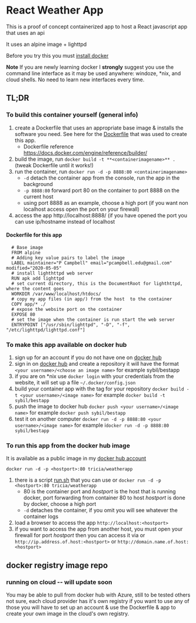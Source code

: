 #  React Weather App 
This is a proof of concept containerized app to host a React javascript app that uses an api

It uses an alpine image + lighttpd

Before you try this you must [install docker](https://docs.docker.com/install/)

**__Note__** If you are newly learning docker I __strongly__ suggest you use the command line interface as it may be used anywhere: windoze, *nix, and cloud shells.  No need to learn new interfaces every time.

## TL;DR
### To build this container yourself  (general info)
1.  create a Dockerfile that uses an appropriate base image & installs the software you need.  See here for the [Dockerfile](Dockerfile) that was used to create this app.
    * Dockerfile reference https://docs.docker.com/engine/reference/builder/
3.  build the image, run `docker build -t **<containerimagename>** .` (tweak Dockerfile until it works!)
4.  run the container, run `docker run -d -p 8888:80 <containerimagename>` 
    * `-d` detach the container app from the console, run the app in the background
    * `-p 8888:80` forward port 80 on the container to port 8888 on the current host
    * using port 8888 as an example, choose a high port (if you want non localhost access open the port on your firewall)
4. access the app http://localhost:8888/  (if you have opened the port you can use ip/hostname instead of localhost
#### Dockerfile for this app

      # Base image
      FROM alpine
      # Adding key value pairs to label the image
      LABEL maintainer="P Campbell" email="pcampbell.edu@gmail.com" modified="2020-05-05"
      # install lighthttpd web server 
      RUN apk add lighttpd
      # set current directory, this is the DocumentRoot for lighthttpd, where the content goes
      WORKDIR /var/www/localhost/htdocs/
      # copy my app files (in app/) from the host  to the container
      COPY app/* ./
      # expose the website port on the container
      EXPOSE 80
      # set the image when the container is run start the web server  
      ENTRYPOINT ["/usr/sbin/lighttpd", "-D", "-f", "/etc/lighttpd/lighttpd.conf"]
   
### To make this app available on docker hub
1. sign up for an account if you do not have one on [docker hub](https://hub.docker.com) 
2. sign in on [docker hub](https://hub.docker.com) 
 and create a repository it will have the format `<your username>/<choose an image name>` 
  for example sybil/bestapp
3. if you are on *nix use `docker login` with your credentials from the website, it will set up a file `~/.docker/config.json`
3. build your container app with the tag for your repository `docker build -t <your username>/<image name>` for example `docker build -t sybil/bestapp`
4. push the image to docker hub `docker push <your username>/<image name>` for example `docker push sybil/bestapp`
5. test it on another computer  `docker run -d -p 8888:80 <your username>/<image name>` for example i`docker run -d -p 8888:80 sybil/bestapp`

### To run this app from the docker hub image
It is available as a public image in my [docker hub account](https://hub.docker.com/repository/docker/tricia/weatherapp)

`docker run -d -p <hostport>:80 tricia/weatherapp` 

1. there is a script [run.sh](run.sh) that you can use or  `docker run -d -p <hostport>:80 tricia/weatherapp` 
    * 80 is the container port and _hostport_ is the host that is running docker, port forwarding from container 80 to host _hostport_ is done by docker, choose a high port 
    * `-d` detaches the container, if you omit you will see  whatever the container logs
3. load a browser to access the app `http://localhost:<hostport>` 
4. if you want to access the app from another host, you must open your firewall for port _hostport_  then you can access it via or `http://ip.address.of.host:<hostport>` or `http://domain.name.of.host:<hostport>`

## docker registry image repo

### running on cloud -- will update soon
You may be able to pull from docker hub with Azure, still to be tested others not sure, each cloud provider has it's own registry if you want to use any of those you will have to set up an account & use the Dockerfile & app to create your own image in the cloud's own registry. 
